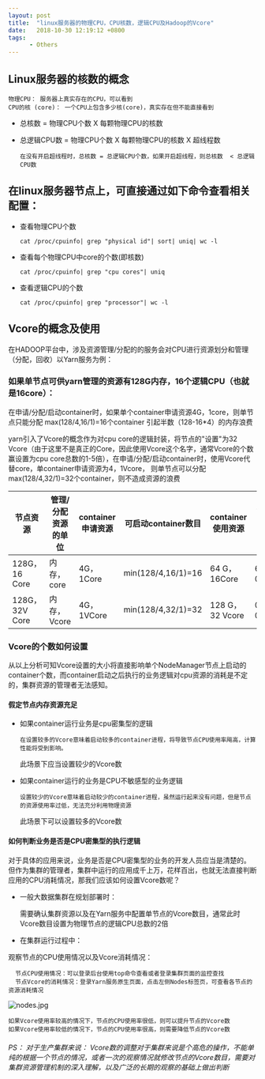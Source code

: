 ```yaml
---
layout: post
title:  "linux服务器的物理CPU，CPU核数，逻辑CPU及Hadoop的Vcore"
date:   2018-10-30 12:19:12 +0800
tags:
      - Others
---
```

## Linux服务器的核数的概念

    物理CPU： 服务器上真实存在的CPU，可以看到
    CPU的核 (core)： 一个CPU上包含多少核(core)，真实存在但不能直接看到

* 总核数 = 物理CPU个数 X 每颗物理CPU的核数 

* 总逻辑CPU数 = 物理CPU个数 X 每颗物理CPU的核数 X 超线程数 

      在没有开启超线程时，总核数 = 总逻辑CPU个数，如果开启超线程，则总核数  < 总逻辑CPU数

## 在linux服务器节点上，可直接通过如下命令查看相关配置：

* 查看物理CPU个数
        
      cat /proc/cpuinfo| grep "physical id"| sort| uniq| wc -l
* 查看每个物理CPU中core的个数(即核数)

      cat /proc/cpuinfo| grep "cpu cores"| uniq
* 查看逻辑CPU的个数
        
      cat /proc/cpuinfo| grep "processor"| wc -l


## Vcore的概念及使用
 在HADOOP平台中，涉及资源管理/分配的的服务会对CPU进行资源划分和管理（分配，回收）以Yarn服务为例：

### 如果单节点可供yarn管理的资源有128G内存，16个逻辑CPU（也就是16core）：

在申请/分配/启动container时，如果单个container申请资源4G，1core，则单节点只能分配 max(128/4,16/1)=16个container 引起半数（128-16*4）的内存浪费


yarn引入了Vcore的概念作为对cpu core的逻辑封装，将节点的"设置"为32 Vcore（由于这里不是真正的Core，因此使用Vcore这个名字，通常Vcore的个数赢设置为cpu core总数的1-5倍），在申请/分配/启动container时，使用Vcore代替core，单container申请资源为4，1Vcore， 则单节点可以分配max(128/4,32/1)=32个container，则不造成资源的浪费

节点资源 | 管理/分配资源的单位 | container申请资源 | 可启动container数目 | container使用资源 | 无法真正管理的资源的资源
---|--- | ---| ---| -----|----|
128G，16 Core | 内存，core | 4G，1Core |  min(128/4,16/1)=16 | 64 G，16Core | 64G，0Core |
128G，32V Core | 内存，Vcore | 4G，1VCore |  min(128/4,32/1)=32 | 128 G，32 Vcore | 0G，0Vcore |

### Vcore的个数如何设置

从以上分析可知Vcore设置的大小将直接影响单个NodeManager节点上启动的container个数，而container启动之后执行的业务逻辑对cpu资源的消耗是不定的，集群资源的管理者无法感知。

#### 假定节点内存资源充足

* 如果container运行业务是cpu密集型的逻辑
    
      在设置较多的Vcore意味着启动较多的container进程，将导致节点CPU使用率飚高，计算性能将受到影响。
    此场景下应当设置较少的Vcore数

* 如果container运行的业务是CPU不敏感型的业务逻辑

      设置较少的Vcore意味着启动较少的container进程，虽然运行起来没有问题，但是节点的资源使用率过低，无法充分利用物理资源
    
    此场景下可以设置较多的Vcore数
#### 如何判断业务是否是CPU密集型的执行逻辑

对于具体的应用来说，业务是否是CPU密集型的业务的开发人员应当是清楚的。但作为集群的管理者，集群中运行的应用成千上万，花样百出，也就无法直接判断应用的CPU消耗情况，那我们应该如何设置Vcore数呢？

* 一般大数据集群在规划部署时：

    需要确认集群资源以及在Yarn服务中配置单节点的Vcore数目，通常此时Vcore数目设置为物理节点的逻辑CPU总数的2倍

* 在集群运行过程中：
    
观察节点的CPU使用情况以及Vcore消耗情况：    
 
      节点CPU使用情况：可以登录后台使用top命令查看或者登录集群页面的监控查找
      节点Vcore的消耗情况：登录Yarn服务原生页面，点击左侧Nodes标签页，可查看各节点的资源消耗情况

   ![nodes.jpg](https://upload-images.jianshu.io/upload_images/9004616-dd3a4a48952aea0c.jpg?imageMogr2/auto-orient/strip%7CimageView2/2/w/1240)


    如果Vcore使用率较高的情况下，节点的CPU使用率很低，则可以提升节点的Vcore数
    如果Vcore使用率较低的情况下，节点的CPU使用率很高，则需要降低节点的Vcore数


###### PS： 对于生产集群来说： Vcore数的调整对于集群来说是个高危的操作，不能单纯的根据一个节点的情况，或者一次的观察情况就修改节点的Vcore数目，需要对集群资源管理机制的深入理解，以及广泛的长期的观察的基础上做出判断
